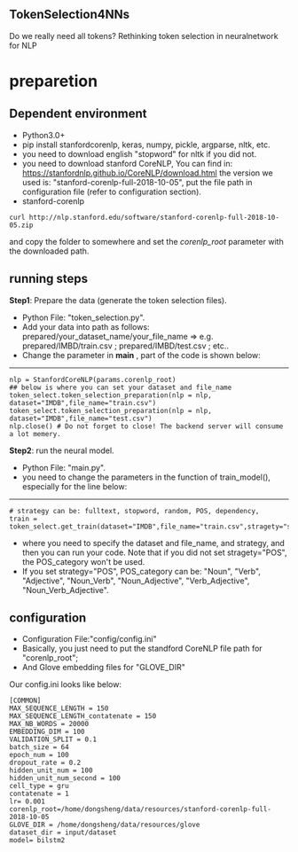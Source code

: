 ## TokenSelection4NNs
Do we really need all tokens? Rethinking token selection in neuralnetwork for NLP



# preparetion



## Dependent environment
* Python3.0+
* pip install stanfordcorenlp, keras, numpy, pickle, argparse, nltk, etc.
* you need to download english "stopword" for nltk if you did not. 
* you need to download stanford CoreNLP, You can find in: https://stanfordnlp.github.io/CoreNLP/download.html the version we used is: "stanford-corenlp-full-2018-10-05", put the file path in configuration file (refer to configuration section).
*   stanford-corenlp
~~~~
curl http://nlp.stanford.edu/software/stanford-corenlp-full-2018-10-05.zip
~~~~
and copy the folder to somewhere and set the *corenlp_root* parameter with the downloaded path.

## running steps
**Step1**: Prepare the data (generate the token selection files).
* Python File: "token_selection.py".
* Add your data into path as follows: prepared/your_dataset_name/your_file_name => e.g. prepared/IMBD/train.csv ; prepared/IMBD/test.csv ; etc..
* Change the parameter in __main__ , part of the code is shown below:
-------------------------------------------------------
	nlp = StanfordCoreNLP(params.corenlp_root)
	## below is where you can set your dataset and file_name
	token_select.token_selection_preparation(nlp = nlp, dataset="IMDB",file_name="train.csv")
	token_select.token_selection_preparation(nlp = nlp, dataset="IMDB",file_name="test.csv")
	nlp.close() # Do not forget to close! The backend server will consume a lot memery.

**Step2**: run the neural model.
* Python File: "main.py".
* you need to change the parameters in the function of train_model(), especially for the line below:
-----------------------------
	# strategy can be: fulltext, stopword, random, POS, dependency, 
	train = token_select.get_train(dataset="IMDB",file_name="train.csv",stragety="stopword",POS_category="Noun")

* where you need to specify the dataset and file_name, and strategy, and then you can run your code. Note that if you did not set stragety="POS", the POS_category won't be used. 
* If you set strategy="POS", POS_category can be: "Noun", "Verb", "Adjective", "Noun_Verb", "Noun_Adjective", "Verb_Adjective", "Noun_Verb_Adjective". 


## configuration
* Configuration File:"config/config.ini"
* Basically, you just need to put the standford CoreNLP file path for "corenlp_root"; 
* And Glove embedding files for "GLOVE_DIR"

Our config.ini looks like below:

	[COMMON]
	MAX_SEQUENCE_LENGTH = 150
	MAX_SEQUENCE_LENGTH_contatenate = 150 
	MAX_NB_WORDS = 20000   
	EMBEDDING_DIM = 100
	VALIDATION_SPLIT = 0.1
	batch_size = 64
	epoch_num = 100
	dropout_rate = 0.2
	hidden_unit_num = 100
	hidden_unit_num_second = 100
	cell_type = gru
	contatenate = 1
	lr= 0.001
	corenlp_root=/home/dongsheng/data/resources/stanford-corenlp-full-2018-10-05
	GLOVE_DIR = /home/dongsheng/data/resources/glove
	dataset_dir = input/dataset
	model= bilstm2

